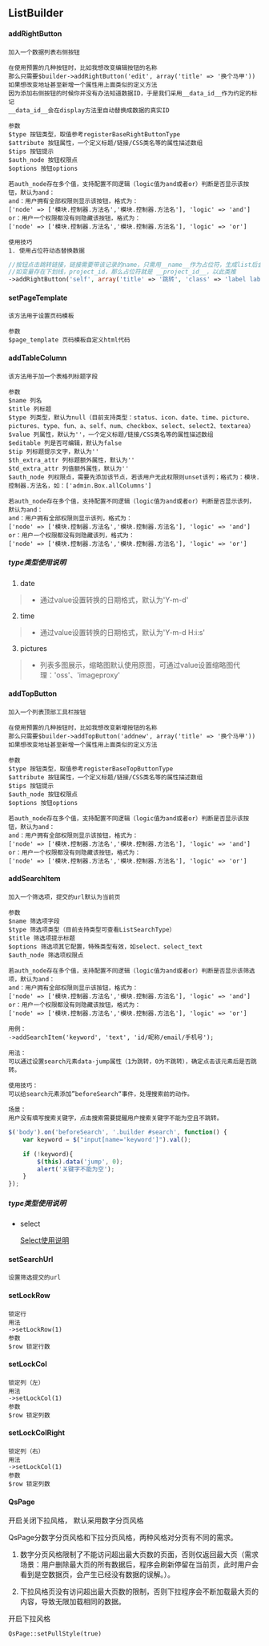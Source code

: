 ## ListBuilder

#### addRightButton
```blade
加入一个数据列表右侧按钮

在使用预置的几种按钮时，比如我想改变编辑按钮的名称
那么只需要$builder->addRightButton('edit', array('title' => '换个马甲'))
如果想改变地址甚至新增一个属性用上面类似的定义方法
因为添加右侧按钮的时候你并没有办法知道数据ID，于是我们采用__data_id__作为约定的标记
__data_id__会在display方法里自动替换成数据的真实ID

参数
$type 按钮类型，取值参考registerBaseRightButtonType
$attribute 按钮属性，一个定义标题/链接/CSS类名等的属性描述数组
$tips 按钮提示
$auth_node 按钮权限点
$options 按钮options

若auth_node存在多个值，支持配置不同逻辑（logic值为and或者or）判断是否显示该按钮，默认为and：
and：用户拥有全部权限则显示该按钮，格式为：
['node' => ['模块.控制器.方法名','模块.控制器.方法名'], 'logic' => 'and']
or：用户一个权限都没有则隐藏该按钮，格式为：
['node' => ['模块.控制器.方法名','模块.控制器.方法名'], 'logic' => 'or']
```

```blade
使用技巧
1. 使用占位符动态替换数据
```

```php
//按钮点击跳转链接，链接需要带该记录的name，只需用__name__作为占位符，生成list后会自动替换成该记录的真实name值
//如变量存在下划线，project_id，那么占位符就是 __project_id__，以此类推
->addRightButton('self', array('title' => '跳转', 'class' => 'label label-primary', 'href' => U('index', ['name' => '__name__'])));
```

#### setPageTemplate
```blade
该方法用于设置页码模板

参数
$page_template 页码模板自定义html代码
```

#### addTableColumn
```blade
该方法用于加一个表格列标题字段

参数
$name 列名 
$title 列标题
$type 列类型，默认为null（目前支持类型：status、icon、date、time、picture、pictures、type、fun、a、self、num、checkbox、select、select2、textarea）  
$value 列属性，默认为''，一个定义标题/链接/CSS类名等的属性描述数组
$editable 列是否可编辑，默认为false  
$tip 列标题提示文字，默认为''  
$th_extra_attr 列标题额外属性，默认为''  
$td_extra_attr 列值额外属性，默认为''
$auth_node 列权限点，需要先添加该节点，若该用户无此权限则unset该列；格式为：模块.控制器.方法名，如：['admin.Box.allColumns']

若auth_node存在多个值，支持配置不同逻辑（logic值为and或者or）判断是否显示该列，默认为and：
and：用户拥有全部权限则显示该列，格式为：
['node' => ['模块.控制器.方法名','模块.控制器.方法名'], 'logic' => 'and']
or：用户一个权限都没有则隐藏该列，格式为：
['node' => ['模块.控制器.方法名','模块.控制器.方法名'], 'logic' => 'or']
```

##### type类型使用说明
1. date
> + 通过value设置转换的日期格式，默认为'Y-m-d'
2. time
> + 通过value设置转换的日期格式，默认为'Y-m-d H:i:s'
3. pictures
> + 列表多图展示，缩略图默认使用原图，可通过value设置缩略图代理：'oss'、'imageproxy' 


#### addTopButton
```blade
加入一个列表顶部工具栏按钮

在使用预置的几种按钮时，比如我想改变新增按钮的名称
那么只需要$builder->addTopButton('addnew', array('title' => '换个马甲'))
如果想改变地址甚至新增一个属性用上面类似的定义方法

参数
$type 按钮类型，取值参考registerBaseTopButtonType
$attribute 按钮属性，一个定义标题/链接/CSS类名等的属性描述数组
$tips 按钮提示
$auth_node 按钮权限点
$options 按钮options

若auth_node存在多个值，支持配置不同逻辑（logic值为and或者or）判断是否显示该按钮，默认为and：
and：用户拥有全部权限则显示该按钮，格式为：
['node' => ['模块.控制器.方法名','模块.控制器.方法名'], 'logic' => 'and']
or：用户一个权限都没有则隐藏该按钮，格式为：
['node' => ['模块.控制器.方法名','模块.控制器.方法名'], 'logic' => 'or']
```

#### addSearchItem
```blade
加入一个筛选项，提交的url默认为当前页

参数
$name 筛选项字段
$type 筛选项类型（目前支持类型可查看ListSearchType）  
$title 筛选项提示标题
$options 筛选项其它配置，特殊类型有效，如select、select_text
$auth_node 筛选项权限点

若auth_node存在多个值，支持配置不同逻辑（logic值为and或者or）判断是否显示该筛选项，默认为and：
and：用户拥有全部权限则显示该按钮，格式为：
['node' => ['模块.控制器.方法名','模块.控制器.方法名'], 'logic' => 'and']
or：用户一个权限都没有则隐藏该按钮，格式为：
['node' => ['模块.控制器.方法名','模块.控制器.方法名'], 'logic' => 'or']

用例：
->addSearchItem('keyword', 'text', 'id/昵称/email/手机号');

用法：
可以通过设置search元素data-jump属性（1为跳转，0为不跳转），确定点击该元素后是否跳转。

使用技巧：
可以给search元素添加”beforeSearch“事件，处理搜索前的动作。

场景：
用户没有填写搜索关键字，点击搜索需要提醒用户搜索关键字不能为空且不跳转。
```

```javascript
$('body').on('beforeSearch', '.builder #search', function() {
    var keyword = $("input[name='keyword']").val();

    if (!keyword){
        $(this).data('jump', 0);
        alert('关键字不能为空');
    }
});
```

##### type类型使用说明

+ select
  
  [Select使用说明](https://github.com/quansitech/qs_cmf/tree/master/docs/ListSearchType/Select/Select.md)

#### setSearchUrl
```blade
设置筛选提交的url
```

#### setLockRow
```blade
锁定行
用法
->setLockRow(1)
参数
$row 锁定行数
```

#### setLockCol
```blade
锁定列（左）
用法
->setLockCol(1)
参数
$row 锁定列数
```

#### setLockColRight
```blade
锁定列（右）
用法
->setLockCol(1)
参数
$row 锁定列数
```

#### QsPage

开启关闭下拉风格， 默认采用数字分页风格

QsPage分数字分页风格和下拉分页风格，两种风格对分页有不同的需求。 

1. 数字分页风格限制了不能访问超出最大页数的页面，否则仅返回最大页（需求场景：用户删除最大页的所有数据后，程序会刷新停留在当前页，此时用户会看到是空数据页，会产生已经没有数据的误解。）。

2. 下拉风格页没有访问超出最大页数的限制，否则下拉程序会不断加载最大页的内容，导致无限加载相同的数据。



开启下拉风格

```
QsPage::setPullStyle(true) 
```
